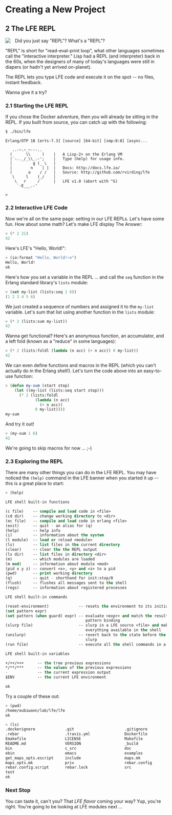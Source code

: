 # Creating a New Project


## 2 The LFE REPL

<img src="https://raw.github.com/lfe/docs/master/images/barf.jpg"
     style="float: left; padding-right: 1em;">Did you just say "REPL"? What's a "REPL"?

"REPL" is short for "read-eval-print loop", what other languages sometimes call
the "interactive interpreter." Lisp had a REPL (and interpreter) back in the
60s, when the designers of many of today's languages were still in diapers (or
hadn't yet arrived on-planet).

The REPL lets you type LFE code and execute it on the spot -- no files, instant
feedback.

Wanna give it a try?


### 2.1 Starting the LFE REPL

If you chose the Docker adventure, then you will already be sitting in the
REPL. If you built from source, you can catch up with the following:

```bash
$ ./bin/lfe
```
```
Erlang/OTP 18 [erts-7.3] [source] [64-bit] [smp:8:8] [async...

   ..-~.~_~---..
  (      \\     )    |   A Lisp-2+ on the Erlang VM
  |`-.._/_\\_.-';    |   Type (help) for usage info.
  |         g (_ \   |
  |        n    | |  |   Docs: http://docs.lfe.io/
  (       a    / /   |   Source: http://github.com/rvirding/lfe
   \     l    (_/    |
    \   r     /      |   LFE v1.0 (abort with ^G)
     `-E___.-'

>
```


### 2.2 Interactive LFE Code

Now we're all on the same page: setting in our LFE REPLs. Let's have some fun.
How about some math? Let's make LFE display The Answer:

```lisp
> (* 2 21)
42
```

Here's LFE's "Hello, World!":

```lisp
> (io:format "Hello, World!~n")
Hello, World!
ok
```

Here's how you set a variable in the REPL ... and call the ``seq`` function in
the Erlang standard library's ``lists`` module:

```lisp
> (set my-list (lists:seq 1 6))
(1 2 3 4 5 6)
```

We just created a sequence of numbers and assigned it to the ``my-list``
variable. Let's sum that list using another function in the ``lists`` module:

```lisp
> (* 2 (lists:sum my-list))
42
```

Wanna get functional? Here's an anonymous function, an accumulator, and a left
fold (known as a "reduce" in some languages):

```lisp
> (* 2 (lists:foldl (lambda (n acc) (+ n acc)) 0 my-list))
42
```

We can even define functions and macros in the REPL (which you can't actually
do in the Erlang shell!). Let's turn the code above into an easy-to-use
function:

```lisp
> (defun my-sum (start stop)
    (let ((my-list (lists:seq start stop)))
      (* 2 (lists:foldl
             (lambda (n acc)
               (+ n acc))
             0 my-list))))
my-sum
```

And try it out!

```lisp
> (my-sum 1 6)
42
```

We're going to skip macros for now ... ;-)


### 2.3 Exploring the REPL

There are many other things you can do in the LFE REPL. You may have noticed the ``(help)`` command in the LFE banner when you started it up -- this is a great place to start:

```lisp
> (help)

LFE shell built-in functions

(c file)    -- compile and load code in <file>
(cd dir)    -- change working directory to <dir>
(ec file)   -- compile and load code in erlang <file>
(exit)      -- quit - an alias for (q)
(help)      -- help info
(i)         -- information about the system
(l module)  -- load or reload <module>
(ls)        -- list files in the current directory
(clear)     -- clear the the REPL output
(ls dir)    -- list files in directory <dir>
(m)         -- which modules are loaded
(m mod)     -- information about module <mod>
(pid x y z) -- convert <x>, <y> and <z> to a pid
(pwd)       -- print working directory
(q)         -- quit - shorthand for init:stop/0
(flush)     -- flushes all messages sent to the shell
(regs)      -- information about registered processes

LFE shell built-in commands

(reset-environment)             -- resets the environment to its initial state
(set pattern expr)
(set pattern (when guard) expr) -- evaluate <expr> and match the result with
                                   pattern binding
(slurp file)                    -- slurp in a LFE source <file> and makes
                                   everything available in the shell
(unslurp)                       -- revert back to the state before the last
                                   slurp
(run file)                      -- execute all the shell commands in a <file>

LFE shell built-in variables

+/++/+++      -- the tree previous expressions
*/**/***      -- the values of the previous expressions
-             -- the current expression output
$ENV          -- the current LFE environment

ok
```

Try a couple of these out:

```lisp
> (pwd)
/home/oubiwann/lab/lfe/lfe
ok
```
```lisp
> (ls)
.dockerignore             .git                      .gitignore                
.rebar                    .travis.yml               Dockerfile                
Emakefile                 LICENSE                   Makefile                  
README.md                 VERSION                   _build                    
bin                       c_src                     doc                       
ebin                      emacs                     examples                  
get_maps_opts.escript     include                   maps.mk                   
maps_opts.mk              priv                      rebar.config              
rebar.config.script       rebar.lock                src                       
test                      
ok
```

### Next Stop

You can taste it, can't you? That *LFE flavor* coming your way? Yup, you're
right. You're going to be looking at LFE modules next ...
